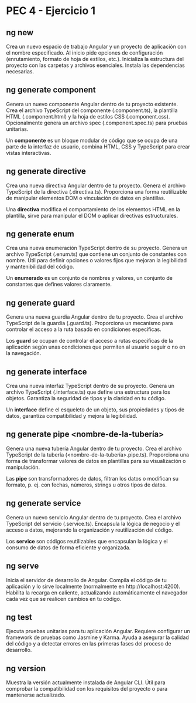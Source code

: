# PEC 4 - Ejercicio 1

## ng new <nombre-del-proyecto>

Crea un nuevo espacio de trabajo Angular y un proyecto de aplicación con el nombre especificado.
Al inicio pide opciones de configuración (enrutamiento, formato de hoja de estilos, etc.).
Inicializa la estructura del proyecto con las carpetas y archivos esenciales.
Instala las dependencias necesarias.

## ng generate component <nombre-del-componente>

Genera un nuevo componente Angular dentro de tu proyecto existente.
Crea el archivo TypeScript del componente (<nombre-del-componente>.component.ts), la plantilla HTML (<nombre-del-componente>.component.html) y la hoja de estilos CSS (<nombre-del-componente>.component.css).
Opcionalmente genera un archivo spec (<nombre-del-componente>.component.spec.ts) para pruebas unitarias.

Un **componente** es un bloque modular de código que se ocupa de una parte de la interfaz de usuario, combina HTML, CSS y TypeScript para crear vistas interactivas.

## ng generate directive <nombre-directiva>

Crea una nueva directiva Angular dentro de tu proyecto.
Genera el archivo TypeScript de la directiva (<nombre-directiva>.directiva.ts).
Proporciona una forma reutilizable de manipular elementos DOM o vinculación de datos en plantillas.

Una **directiva** modifica el comportamiento de los elementos HTML en la plantilla, sirve para manipular el DOM o aplicar directivas estructurales.

## ng generate enum <nombre-de-la-enumeracion>

Crea una nueva enumeración TypeScript dentro de su proyecto.
Genera un archivo TypeScript (<nombre-del-enum>.enum.ts) que contiene un conjunto de constantes con nombre.
Útil para definir opciones o valores fijos que mejoran la legibilidad y mantenibilidad del código.

Un **enumerado** es un conjunto de nombres y valores, un conjunto de constantes que defines valores claramente.

## ng generate guard <nombre-de-la-guardia>

Genera una nueva guardia Angular dentro de tu proyecto.
Crea el archivo TypeScript de la guardia (<guard-name>.guard.ts).
Proporciona un mecanismo para controlar el acceso a la ruta basado en condiciones específicas.

Los **guard** se ocupan de controlar el acceso a rutas especificas de la aplicación según unas condiciones que permiten al usuario seguir o no en la navegación.

## ng generate interface <nombre-de-la-interfaz>

Crea una nueva interfaz TypeScript dentro de su proyecto.
Genera un archivo TypeScript (<nombre-de-la-interfaz>.interface.ts) que define una estructura para los objetos.
Garantiza la seguridad de tipos y la claridad en tu código.

Un **interface** define el esqueleto de un objeto, sus propiedades y tipos de datos, garantiza compatibilidad y mejora la legibilidad.

## ng generate pipe <nombre-de-la-tubería>

Genera una nueva tubería Angular dentro de tu proyecto.
Crea el archivo TypeScript de la tubería (<nombre-de-la-tubería>.pipe.ts).
Proporciona una forma de transformar valores de datos en plantillas para su visualización o manipulación.

Las **pipe** son transformadores de datos, filtran los datos o modifican su formato, p. ej. con fechas, números, strings u otros tipos de datos.

## ng generate service <nombre-del-servicio>

Genera un nuevo servicio Angular dentro de tu proyecto.
Crea el archivo TypeScript del servicio (<nombre-del-servicio>.service.ts).
Encapsula la lógica de negocio y el acceso a datos, mejorando la organización y reutilización del código.

Los **service** son códigos reutilizables que encapsulan la lógica y el consumo de datos de forma eficiente y organizada.

## ng serve

Inicia el servidor de desarrollo de Angular.
Compila el código de tu aplicación y lo sirve localmente (normalmente en http://localhost:4200).
Habilita la recarga en caliente, actualizando automáticamente el navegador cada vez que se realicen cambios en tu código.

## ng test

Ejecuta pruebas unitarias para tu aplicación Angular.
Requiere configurar un framework de pruebas como Jasmine y Karma.
Ayuda a asegurar la calidad del código y a detectar errores en las primeras fases del proceso de desarrollo.

## ng version

Muestra la versión actualmente instalada de Angular CLI.
Útil para comprobar la compatibilidad con los requisitos del proyecto o para mantenerse actualizado.
